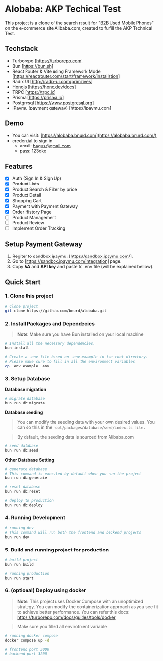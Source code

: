 # Alobaba: AKP Techical Test

This project is a clone of the search result for "B2B Used Mobile Phones" on the e-commerce site Alibaba.com, created to fulfill the AKP Technical Test.

## Techstack
- Turborepo [https://turborepo.com]
- Bun [https://bun.sh]
- React Router & Vite using Framework Mode [https://reactrouter.com/start/framework/installation]
- Radix UI [http://radix-ui.com/primitives]
- Honojs [https://hono.dev/docs]
- TRPC [https://trpc.io]
- Prisma [https://prisma.io]
- Postgresql [https://www.postgresql.org]
- IPaymu (payment gateway) [https://ipaymu.com]

## Demo
- You can visit: [https://alobaba.bnurd.com](https://alobaba.bnurd.com/)
- credential to sign in
  - email: bagus@gmail.com
  - pass: 123oke

## Features
- [x] Auth (Sign In & Sign Up)
- [x] Product Lists
- [x] Product Search & Filter by price
- [x] Product Detail
- [x] Shopping Cart
- [x] Payment with Payment Gateway
- [x] Order History Page
- [ ] Product Management
- [ ] Product Review
- [ ] Implement Order Tracking

## Setup Payment Gateway
1. Regiter to sandbox ipaymu: [https://sandbox.ipaymu.com/].
2. Go to [https://sandbox.ipaymu.com/integration] page.
3. Copy **VA** and **API key** and paste to .env file (will be explained bellow).

## Quick Start
### 1. Clone this project

```bash
# clone project 
git clone https://github.com/bnurd/alobaba.git
```

### 2. Install Packages and Dependecies

> **Note**:
> Make sure you have Bun installed on your local machine

```bash
# Install all the necessary dependencies.
bun install

# Create a .env file based on .env.example in the root directory.
# Please make sure to fill in all the environment variables
cp .env.example .env
```

### 3. Setup Database

**Database migration**
```bash
# migrate database
bun run db:migrate
```
**Database seeding**
> You can modify the seeding data with your own desired values. You can do this in the `root/packages/database/seed/index.ts file.`

> By default, the seeding data is sourced from Alibaba.com
```bash
# seed database
bun run db:seed
```

**Other Database Setting**
```bash
# generate database
# This command is executed by default when you run the project
bun run db:generate

# reset database
bun run db:reset

# deploy to production
bun run db:deploy
```

### 4. Running Development
```bash
# running dev
# This command will run both the frontend and backend projects
bun run dev
```

### 5. Build and running project for production
```bash
# build project
bun run build

# running production
bun run start
```

### 6. (optional) Deploy using docker

> **Note:** This project uses Docker Compose with an unoptimized strategy. You can modify the containerization approach as you see fit to achieve better performance.
> You can refer this docs: https://turborepo.com/docs/guides/tools/docker

> Make sure you filled all envirotment variable
```bash
# running docker compose
docker compose up -d

# frontend port 3000
# backend port 3200
```
